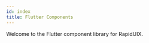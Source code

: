 ```yaml
---
id: index
title: Flutter Components
---
```


Welcome to the Flutter component library for RapidUIX.
